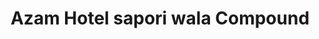 ---
title: "Azam Hotel sapori wala Compound"
url: /karachi/azam-hotel-sapori-wala-compound/
shop: tea
---